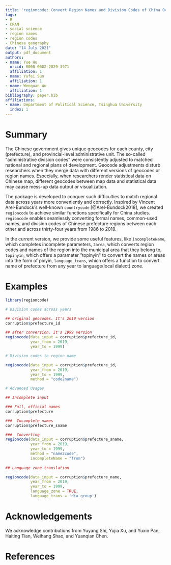 ```yaml
---
title: 'regioncode: Convert Region Names and Division Codes of China Over Years'
tags:
- R
- CRAN
- social science
- region names
- region codes
- Chinese geography
date: "14 July 2021"
output: pdf_document
authors:
- name: Yue Hu
  orcid: 0000-0002-2829-3971
  affiliation: 1
- name: Yufei Sun
  affiliation: 1
- name: Wenquan Wu
  affiliation: 1
bibliography: paper.bib
affiliations:
- name: Department of Political Science, Tsinghua University
  index: 1
---
```


# Summary

The Chinese government gives unique geocodes for each county, city (prefecture), and provincial-level administrative unit. The so-called “administrative division codes” were consistently adjusted to matched national and regional plans of development. Geocode adjustments disturb researchers when they merge data with different versions of geocodes or region names. Especially, when researchers render statistical data on Chinese map, different geocodes between map data and statistical data may cause mess-up data output or visualization.

The package is developed to conquer such difficulties to match regional data across years more conveniently and correctly. Inspired by Vincent Arel-Bundock’s well-known `countrycode` [@Arel-Bundock2018], we created `regioncode` to achieve similar functions specifically for China studies. `regioncode` enables seamlessly converting formal names, common-used names, and division codes of Chinese prefecture regions between each other and across thirty-four years from 1986 to 2019.

In the current version, we provide some useful features, like `incompleteName`, which completes incomplete parameters, `2area`, which converts region codes and names of the region into the municipal area that they belong to, `topinyin`, which offers a parameter "topinyin" to convert the names or areas into the form of pinyin, `language_trans`, which offers a function to convert name of prefecture from any year to language(local dialect) zone.

# Examples

```r
library(regioncode)

# Division codes across years 

## original geocodes. It's 2019 version
corruption$prefecture_id

## after conversion. It's 1999 version
regioncode(data_input = corruption$prefecture_id, 
           year_from = 2019,
           year_to = 1999)

# Division codes to region name

regioncode(data_input = corruption$prefecture_id, 
           year_from = 2019,
           year_to = 1999, 
           method = "code2name")

# Advanced Usages 

## Incomplete input

### Full, official names
corruption$prefecture

###  Incomplete names
corruption$prefecture_sname

###  Converting
regioncode(data_input = corruption$prefecture_sname, 
           year_from = 2019,
           year_to = 1999, 
           method = "name2code",
           incompleteName = "from")
           
## Language zone translation

regioncode(data_input = corruption$prefecture_name, 
           year_from = 2019,
           year_to = 1999, 
           language_zone = TRUE,
           language_trans = 'dia_group')

```

# Acknowledgements

We acknowledge contributions from Yuyang Shi, Yujia Xu, and Yuxin Pan, Haiting Tian, Weihang Shao, and Yuanqian Chen.

# References
